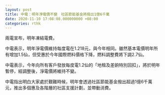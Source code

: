 ```yaml
---
layout: post
title: 中電：明年淨電價不變　社區節能基金將撥出1億6千萬
date: 2020-11-10 17:08:08.000000000 +08:00
categories: rthk
---
```


兩電宣布，明年凍結電費。

中電表示，明年淨電價維持每度電在1.218元，與今年相同。雖然基本電價明年所有增加1.5仙，但受惠於今年國際燃料價格下降，燃料調整費將下調2.7仙。

中電表示，今年向所有客戶發放每度電1.2仙的「地租及差餉特別回扣」，將於明年暫停，經調整後，淨電價將維持不變。

中電指出明白大家處於艱難時候，明年會透過社區節能基金撥出超過1億6千萬元，推出多個惠及各階層的社區支援計劃，並帶動消費。

